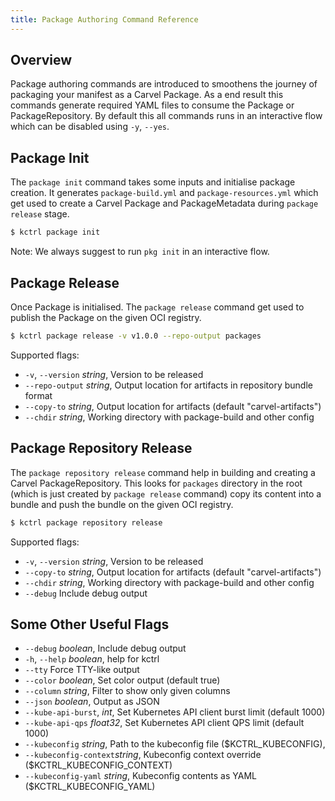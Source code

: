 ```yaml
---
title: Package Authoring Command Reference
---
```


## Overview
Package authoring commands are introduced to smoothens the journey of packaging your manifest as a Carvel Package. As a end result this commands generate required YAML files to consume the Package or PackageRepository. By default this all commands runs in an interactive flow which can be disabled using `-y`, `--yes`.

## Package Init
The `package init` command takes some inputs and initialise package creation. It generates `package-build.yml` and `package-resources.yml` which get used to create a Carvel Package and PackageMetadata during `package release` stage. 
```bash
$ kctrl package init
```
Note: We always suggest to run `pkg init` in an interactive flow.
 
## Package Release
Once Package is initialised. The `package release` command get used to publish the Package on the given OCI registry. 
```bash
$ kctrl package release -v v1.0.0 --repo-output packages
```
Supported flags:
- `-v`, `--version` _string_, Version to be released
- `--repo-output` _string_, Output location for artifacts in repository bundle format
- `--copy-to` _string_, Output location for artifacts (default "carvel-artifacts")
- `--chdir` _string_, Working directory with package-build and other config

## Package Repository Release
The `package repository release` command help in building and creating a Carvel PackageRepository. This looks for `packages` directory in the root (which is just created by `package release` command) copy its content into a bundle and push the bundle on the given OCI registry.
```bash
$ kctrl package repository release 
```
Supported flags:
- `-v`, `--version` _string_, Version to be released
- `--copy-to` _string_, Output location for artifacts (default "carvel-artifacts")
- `--chdir` _string_, Working directory with package-build and other config
- `--debug` Include debug output

## Some Other Useful Flags
- `--debug` _boolean_, Include debug output
- `-h`, `--help` _boolean_, help for kctrl
- `--tty` Force TTY-like output
- `--color` _boolean_, Set color output (default true)
- `--column` _string_, Filter to show only given columns
- `--json` _boolean_, Output as JSON
- `--kube-api-burst`, _int_, Set Kubernetes API client burst limit (default 1000)
- `--kube-api-qps` _float32_, Set Kubernetes API client QPS limit (default 1000)
- `--kubeconfig` _string_, Path to the kubeconfig file ($KCTRL_KUBECONFIG),
- `--kubeconfig-context`_string_, Kubeconfig context override ($KCTRL_KUBECONFIG_CONTEXT)
- `--kubeconfig-yaml` _string_, Kubeconfig contents as YAML ($KCTRL_KUBECONFIG_YAML)
